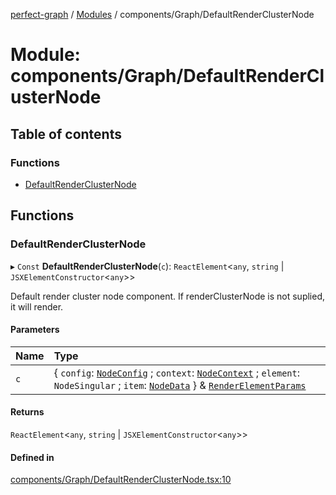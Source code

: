 [perfect-graph](../README.md) / [Modules](../modules.md) / components/Graph/DefaultRenderClusterNode

# Module: components/Graph/DefaultRenderClusterNode

## Table of contents

### Functions

- [DefaultRenderClusterNode](components_Graph_DefaultRenderClusterNode#defaultrenderclusternode)

## Functions

### DefaultRenderClusterNode

▸ `Const` **DefaultRenderClusterNode**(`c`): `ReactElement`<`any`, `string` \| `JSXElementConstructor`<`any`\>\>

Default render cluster node component. If renderClusterNode is not suplied, it will render.

#### Parameters

| Name | Type                                                                                                                                                                                                                                                                                                                                                                       |
| :--- | :------------------------------------------------------------------------------------------------------------------------------------------------------------------------------------------------------------------------------------------------------------------------------------------------------------------------------------------------------------------------- |
| `c`  | { `config`: [`NodeConfig`](components_ClusterNodeContainer._internal_#nodeconfig) ; `context`: [`NodeContext`](components_ClusterNodeContainer._internal_#nodecontext) ; `element`: `NodeSingular` ; `item`: [`NodeData`](components_ClusterNodeContainer._internal_#nodedata) } & [`RenderElementParams`](components_ClusterNodeContainer._internal_#renderelementparams) |

#### Returns

`ReactElement`<`any`, `string` \| `JSXElementConstructor`<`any`\>\>

#### Defined in

[components/Graph/DefaultRenderClusterNode.tsx:10](https://github.com/MaastrichtU-IDS/perfect-graph/blob/7784cd6/src/components/Graph/DefaultRenderClusterNode.tsx#L10)
